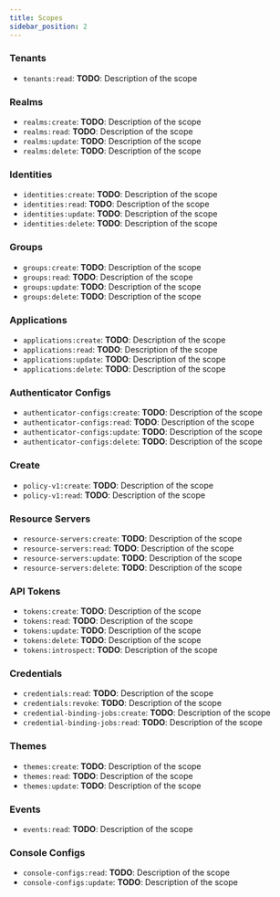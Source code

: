 ```yaml
---
title: Scopes
sidebar_position: 2
---
```


### Tenants
- `tenants:read`: **TODO**: Description of the scope

### Realms
- `realms:create`: **TODO**: Description of the scope
- `realms:read`: **TODO**: Description of the scope
- `realms:update`: **TODO**: Description of the scope
- `realms:delete`: **TODO**: Description of the scope

### Identities
- `identities:create`: **TODO**: Description of the scope
- `identities:read`: **TODO**: Description of the scope
- `identities:update`: **TODO**: Description of the scope
- `identities:delete`: **TODO**: Description of the scope

### Groups
- `groups:create`: **TODO**: Description of the scope
- `groups:read`: **TODO**: Description of the scope
- `groups:update`: **TODO**: Description of the scope
- `groups:delete`: **TODO**: Description of the scope

### Applications
- `applications:create`: **TODO**: Description of the scope
- `applications:read`: **TODO**: Description of the scope
- `applications:update`: **TODO**: Description of the scope
- `applications:delete`: **TODO**: Description of the scope

### Authenticator Configs
- `authenticator-configs:create`: **TODO**: Description of the scope
- `authenticator-configs:read`: **TODO**: Description of the scope
- `authenticator-configs:update`: **TODO**: Description of the scope
- `authenticator-configs:delete`: **TODO**: Description of the scope

### Create
- `policy-v1:create`: **TODO**: Description of the scope
- `policy-v1:read`: **TODO**: Description of the scope

### Resource Servers
- `resource-servers:create`: **TODO**: Description of the scope
- `resource-servers:read`: **TODO**: Description of the scope
- `resource-servers:update`: **TODO**: Description of the scope
- `resource-servers:delete`: **TODO**: Description of the scope

### API Tokens
- `tokens:create`: **TODO**: Description of the scope
- `tokens:read`: **TODO**: Description of the scope
- `tokens:update`: **TODO**: Description of the scope
- `tokens:delete`: **TODO**: Description of the scope
- `tokens:introspect`: **TODO**: Description of the scope

### Credentials
- `credentials:read`: **TODO**: Description of the scope
- `credentials:revoke`: **TODO**: Description of the scope
- `credential-binding-jobs:create`: **TODO**: Description of the scope
- `credential-binding-jobs:read`: **TODO**: Description of the scope

### Themes
- `themes:create`: **TODO**: Description of the scope
- `themes:read`: **TODO**: Description of the scope
- `themes:update`: **TODO**: Description of the scope

### Events
- `events:read`: **TODO**: Description of the scope

### Console Configs
- `console-configs:read`: **TODO**: Description of the scope
- `console-configs:update`: **TODO**: Description of the scope
